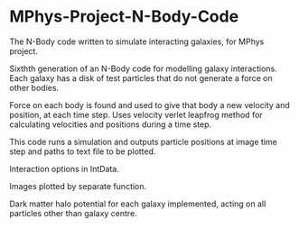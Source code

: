 # MPhys-Project-N-Body-Code
The N-Body code written to simulate interacting galaxies, for MPhys project.

Sixthth generation of an N-Body code for modelling galaxy interactions. Each galaxy has a disk of test particles that do not generate a force on other bodies. 

Force on each body is found and used to give that body a new velocity and position, at each time step. Uses velocity verlet leapfrog method for calculating velocities and positions during a time step.

This code runs a simulation and outputs particle positions at image time step and paths to text file to be plotted.

Interaction options in IntData.

Images plotted by separate function.

Dark matter halo potential for each galaxy implemented, acting on all particles other than galaxy centre.
